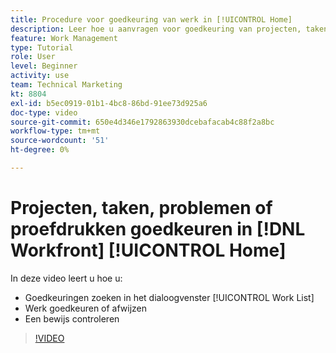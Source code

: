 ```yaml
---
title: Procedure voor goedkeuring van werk in [!UICONTROL Home]
description: Leer hoe u aanvragen voor goedkeuring van projecten, taken, uitgaven en proefdrukken kunt vinden in het dialoogvenster [!UICONTROL Work List]keurt dan of verwerpt het werk in [!DNL  Workfront].
feature: Work Management
type: Tutorial
role: User
level: Beginner
activity: use
team: Technical Marketing
kt: 8804
exl-id: b5ec0919-01b1-4bc8-86bd-91ee73d925a6
doc-type: video
source-git-commit: 650e4d346e1792863930dcebafacab4c88f2a8bc
workflow-type: tm+mt
source-wordcount: '51'
ht-degree: 0%

---
```


# Projecten, taken, problemen of proefdrukken goedkeuren in [!DNL Workfront] [!UICONTROL Home]

In deze video leert u hoe u:

* Goedkeuringen zoeken in het dialoogvenster [!UICONTROL Work List]
* Werk goedkeuren of afwijzen
* Een bewijs controleren

>[!VIDEO](https://video.tv.adobe.com/v/335105/?quality=12&learn=on)

<!---
learn more URLs
--->
